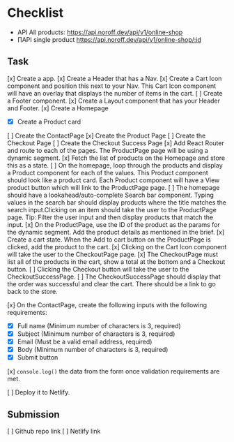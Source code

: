 # Checklist

- API All products: https://api.noroff.dev/api/v1/online-shop
- ∏API single product https://api.noroff.dev/api/v1/online-shop/:id

## Task

[x] Create a app.
[x] Create a Header that has a Nav.
[x] Create a Cart Icon component and position this next to your Nav. This Cart Icon component will have an overlay that displays the number of items in the cart.
[ ] Create a Footer component.
[x] Create a Layout component that has your Header and Footer.
[x] Create a Homepage

- [x] Create a Product card

[ ] Create the ContactPage
[x] Create the Product Page
[ ] Create the Checkout Page
[ ] Create the Checkout Success Page
[x] Add React Router and route to each of the pages. The ProductPage page will be using a dynamic segment.
[x] Fetch the list of products on the Homepage and store this as a state.
[ ] On the homepage, loop through the products and display a Product component for each of the values. This Product component should look like a product card. Each Product component will have a View product button which will link to the ProductPage page.
[ ] The homepage should have a lookahead/auto-complete Search bar component. Typing values in the search bar should display products where the title matches the search input.Clicking on an item should take the user to the ProductPage page. Tip: Filter the user input and then display products that match the input.
[x] On the ProductPage, use the ID of the product as the params for the dynamic segment. Add the product details as mentioned in the brief.
[x] Create a cart state. When the Add to cart button on the ProductPage is clicked, add the product to the cart.
[x] Clicking on the Cart Icon component will take the user to the CheckoutPage page.
[x] The CheckoutPage must list all of the products in the cart, show a total at the bottom and a Checkout button.
[ ] Clicking the Checkout button will take the user to the CheckoutSuccessPage.
[ ] The CheckoutSuccessPage should display that the order was successful and clear the cart. There should be a link to go back to the store.

[x] On the ContactPage, create the following inputs with the following requirements:

- [x] Full name (Minimum number of characters is 3, required)
- [x] Subject (Minimum number of characters is 3, required)
- [x] Email (Must be a valid email address, required)
- [x] Body (Minimum number of characters is 3, required)
- [x] Submit button

[x] `console.log()` the data from the form once validation requirements are met.

[ ] Deploy it to Netlify.

## Submission

[ ] Github repo link
[ ] Netlify link

